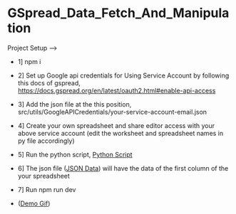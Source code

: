 #  GSpread_Data_Fetch_And_Manipulation

Project Setup --> 

- 1] npm i 
- 2] Set up Google api credentials for Using Service Account by following this docs of gspread, https://docs.gspread.org/en/latest/oauth2.html#enable-api-access
- 3] Add the json file at the this position, src/utils/GoogleAPICredentials/your-service-account-email.json
- 4] Create your own spreadsheet and share editor access with your above service account (edit the worksheet and spreadsheet names in py file accordingly)
- 5] Run the python script, [Python Script](src/utils/spreadsheetDataFetchScript.py)
- 6] The json file ([JSON Data](src/utils/spreadsheetData.json)) will have the data of the first column of the your spreadsheet
- 7] Run npm run dev

- ([Demo Gif](public/Demo.gif))
